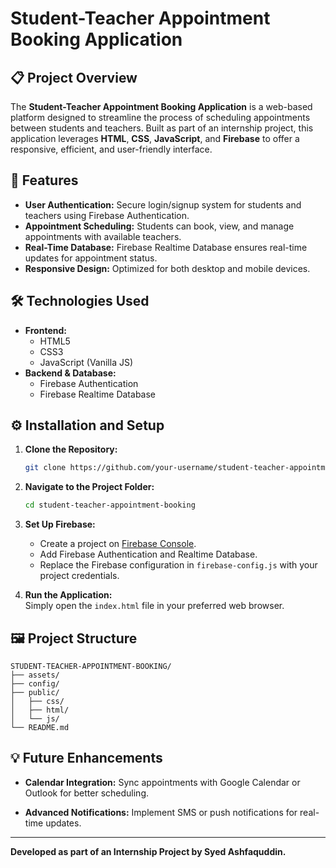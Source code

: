 # Student-Teacher Appointment Booking Application

## 📋 Project Overview
The **Student-Teacher Appointment Booking Application** is a web-based platform designed to streamline the process of scheduling appointments between students and teachers. Built as part of an internship project, this application leverages **HTML**, **CSS**, **JavaScript**, and **Firebase** to offer a responsive, efficient, and user-friendly interface.

## 🚀 Features
- **User Authentication:** Secure login/signup system for students and teachers using Firebase Authentication.
- **Appointment Scheduling:** Students can book, view, and manage appointments with available teachers.
- **Real-Time Database:** Firebase Realtime Database ensures real-time updates for appointment status.
- **Responsive Design:** Optimized for both desktop and mobile devices.

## 🛠️ Technologies Used
- **Frontend:**
  - HTML5
  - CSS3
  - JavaScript (Vanilla JS)
- **Backend & Database:**
  - Firebase Authentication
  - Firebase Realtime Database

## ⚙️ Installation and Setup
1. **Clone the Repository:**  
   ```bash
   git clone https://github.com/your-username/student-teacher-appointment-booking.git
   ```

2. **Navigate to the Project Folder:**  
   ```bash
   cd student-teacher-appointment-booking
   ```

3. **Set Up Firebase:**  
   - Create a project on [Firebase Console](https://console.firebase.google.com/).
   - Add Firebase Authentication and Realtime Database.
   - Replace the Firebase configuration in `firebase-config.js` with your project credentials.

4. **Run the Application:**  
   Simply open the `index.html` file in your preferred web browser.

## 🖼️ Project Structure
```
STUDENT-TEACHER-APPOINTMENT-BOOKING/
├── assets/
├── config/
├── public/
│   ├── css/
│   ├── html/
│   └── js/
└── README.md
```
 
## 💡 Future Enhancements

- **Calendar Integration:** Sync appointments with Google Calendar or Outlook for better scheduling.

- **Advanced Notifications:** Implement SMS or push notifications for real-time updates.

---
**Developed as part of an Internship Project by Syed Ashfaquddin.**

